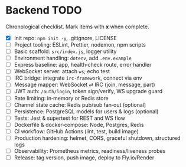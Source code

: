 # Backend TODO

Chronological checklist. Mark items with **x** when complete.

- [x] Init repo: `npm init -y`, .gitignore, LICENSE
- [ ] Project tooling: ESLint, Prettier, nodemon, npm scripts
- [ ] Basic scaffold: `src/index.js`, logger utility
- [ ] Environment handling: `dotenv`, add `.env.example`
- [ ] Express baseline: app, health‑check route, error handler
- [ ] WebSocket server: attach `ws`; echo test
- [ ] IRC bridge: integrate `irc-framework`, connect via env
- [ ] Message mapper: WebSocket ⇄ IRC (join, message, part)
- [ ] JWT auth: `/auth/login`, token sign/verify, WS upgrade guard
- [ ] Rate limiting: in‑memory or Redis store
- [ ] Channel state cache: Redis pub/sub fan‑out (optional)
- [ ] Persistence: PostgreSQL models for users & logs (optional)
- [ ] Tests: Jest & supertest for REST and WS flow
- [ ] Dockerfile & docker‑compose: Node, Postgres, Redis
- [ ] CI workflow: GitHub Actions (lint, test, build image)
- [ ] Production hardening: helmet, CORS, graceful shutdown, structured logs
- [ ] Observability: Prometheus metrics, readiness/liveness probes
- [ ] Release: tag version, push image, deploy to Fly.io/Render